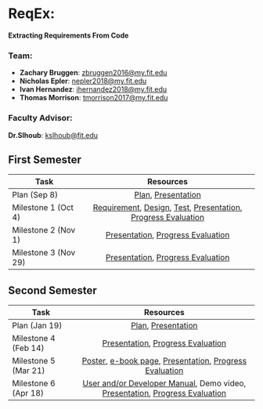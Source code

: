 # ReqEx:
**Extracting Requirements From Code**

### Team:
* **Zachary Bruggen**: zbruggen2016@my.fit.edu  
* **Nicholas Epler**: nepler2018@my.fit.edu  
* **Ivan Hernandez**: ihernandez2018@my.fit.edu  
* **Thomas Morrison**: tmorrison2017@my.fit.edu  

### Faculty Advisor:  
**Dr.Slhoub**: kslhoub@fit.edu


## First Semester  

| Task                 	| Resources                                                    	|
|----------------------	|:------------------------------------------------------------:	|
| Plan (Sep 8)         	| [Plan](https://docs.google.com/document/d/1O08zEQ2tUOcjYuoNngahQEHLt-pfptqeQiG73znC2eg/edit?usp=sharing), [Presentation](https://docs.google.com/presentation/d/1SdWi7Sn9gkN1yUn7ZBfygoKM0_mOxNvadUVt0BU36rQ/edit?usp=sharing)                                           	|
| Milestone 1 (Oct 4)  	| [Requirement](https://docs.google.com/document/d/1MZ2gX5p9UUIxPjwN-6w3txCAkKvNu4Ik0e1IwUAOh5A/edit?usp=sharing), [Design](https://docs.google.com/document/d/167vYp1glC84UjhPBr3QULyh0BsvkNBRDDRo_mkFIuYc/edit?usp=sharing), [Test](https://docs.google.com/document/d/14Pg4SPOg8E4E1Jy2gZ2Od5iasB1Lkv5TtRlyxvJ6NWk/edit?usp=sharing), [Presentation](https://docs.google.com/presentation/d/1gL55gkQalTollFdeMyFIH5ZWBiQuAq4TZ_5sDEWXWEY/edit?usp=sharing), [Progress Evaluation](https://docs.google.com/document/d/1BQ8yNkQtTHCSm_cGTVU8FkXhB8NXiRE3DwFuvWHaViE/edit?usp=sharing)  |
| Milestone 2 (Nov 1)  	| [Presentation](https://docs.google.com/presentation/d/1AAyxR2ksNPFJNbJ46ebySTCban-hCEawZ2KXDzcO4k8/edit?usp=sharing), [Progress Evaluation](https://docs.google.com/document/d/1fI1QJSrh0Sv0yliJXCvVYILsj3G9UkO3d-FbkcGHtZE/edit?usp=sharing) 	|
| Milestone 3 (Nov 29) 	| [Presentation](https://docs.google.com/presentation/d/1hsDTdkrc3qf23Lmn5c0f7eeRa16wfqsZtXYp_S_bq-8/edit?usp=sharing), [Progress Evaluation](https://docs.google.com/document/d/14KyftRmDp3H8KRjc8LPzyglogU2NhSkqtoSpLwHlRGc/edit?usp=sharing)                            	|


## Second Semester  

| Task                	| Resources                                                                   	|
|---------------------	|:---------------------------------------------------------------------------:	|
| Plan (Jan 19)        	| [Plan](https://docs.google.com/document/d/14QxeoHnFuQLo7BTJuSw-KrAvPLcDGSH3LS-2jfyvKRk/edit?usp=sharing), [Presentation](https://docs.google.com/presentation/d/1kmdAu30W8piEKWQb_7UumVA865jnEVVrl48LRoAE1iw/edit?usp=sharing)                                                          	|
| Milestone 4 (Feb 14) 	| [Presentation](https://docs.google.com/presentation/d/11f1KWq1VvNFJDk-Ly1UrVVYYgnCoE0Oil7I5h1YEnr0/edit?usp=sharing), [Progress Evaluation](https://docs.google.com/document/d/1OwAoTDf6MjwgzQ8V6Co-YUxIROaNnCPEfc-49qKXOIM/edit?usp=sharing)                                           	|
| Milestone 5 (Mar 21) 	| [Poster](https://docs.google.com/presentation/d/1aWAOJYNI98nVNCWIC9fFaJWvrLM50duL/edit?usp=sharing&ouid=105727006396956933958&rtpof=true&sd=true), [e-book page](https://docs.google.com/document/d/18Wpqz3c7peMi46qrux2LDMSZ3g32YeNE/edit?usp=sharing&ouid=105727006396956933958&rtpof=true&sd=true), [Presentation](https://docs.google.com/presentation/d/1GrqDR4adUkXo0zggXLHfz38CY3nFVM3fjjFzwdVeMrI/edit?usp=sharing), [Progress Evaluation](https://docs.google.com/document/d/1-Q-p7lke-INbq-BMC3oeWH4yYFSCaU_DWh3Fp-hiaKc/edit?usp=sharing)                      	|
| Milestone 6 (Apr 18) 	| [User and/or Developer Manual](https://docs.google.com/document/d/1r6mYxBr7-CGHZsY4_coR29Kyk1nSk-J9hLdJRMZZkuE/edit?usp=sharing), Demo video, [Presentation](https://docs.google.com/presentation/d/1AkCWl2QJZ-kk8ti4y1SJKjGAbCxRjcjttvI3uD7rri8/edit?usp=sharing), [Progress Evaluation](https://docs.google.com/document/d/1kuGeAiVEvD-iu1mYay_ETKiV07H9FYwHFCnVse0cXG8/edit?usp=sharing) 	|

